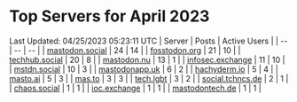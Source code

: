 # Top Servers for April 2023
Last Updated: 04/25/2023 05:23:11 UTC
| Server | Posts | Active Users |
| -- | -- | -- |
| [mastodon.social](https://mastodon.social/tags/PowerShell) | 24 | 14 |
| [fosstodon.org](https://fosstodon.org/tags/PowerShell) | 21 | 10 |
| [techhub.social](https://techhub.social/tags/PowerShell) | 20 | 8 |
| [mastodon.nu](https://mastodon.nu/tags/PowerShell) | 13 | 1 |
| [infosec.exchange](https://infosec.exchange/tags/PowerShell) | 11 | 10 |
| [mstdn.social](https://mstdn.social/tags/PowerShell) | 10 | 3 |
| [mastodonapp.uk](https://mastodonapp.uk/tags/PowerShell) | 6 | 2 |
| [hachyderm.io](https://hachyderm.io/tags/PowerShell) | 5 | 4 |
| [masto.ai](https://masto.ai/tags/PowerShell) | 5 | 3 |
| [mas.to](https://mas.to/tags/PowerShell) | 3 | 3 |
| [tech.lgbt](https://tech.lgbt/tags/PowerShell) | 3 | 2 |
| [social.tchncs.de](https://social.tchncs.de/tags/PowerShell) | 2 | 1 |
| [chaos.social](https://chaos.social/tags/PowerShell) | 1 | 1 |
| [ioc.exchange](https://ioc.exchange/tags/PowerShell) | 1 | 1 |
| [mastodontech.de](https://mastodontech.de/tags/PowerShell) | 1 | 1 |
